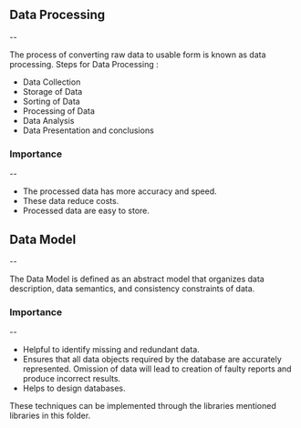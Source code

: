 ## **Data Processing**
--

The process of converting raw data to usable form is known as data processing. Steps for Data Processing :

* Data Collection
* Storage of Data
* Sorting of Data
* Processing of Data
* Data Analysis
* Data Presentation and conclusions

### **Importance**
--

* The processed data has more accuracy and speed.
* These data reduce costs.
* Processed data are easy to store.

## **Data Model**
--

The Data Model is defined as an abstract model that organizes data description, data semantics, and consistency constraints of data.

### **Importance**
--

* Helpful to identify missing and redundant data.
* Ensures that all data objects required by the database are accurately represented. Omission of data will lead to creation of faulty reports and produce incorrect results.
* Helps to design databases.

These techniques can be implemented through the libraries mentioned libraries in this folder.
